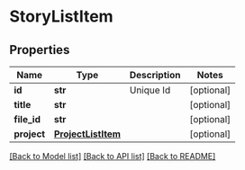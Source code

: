 # StoryListItem

## Properties
Name | Type | Description | Notes
------------ | ------------- | ------------- | -------------
**id** | **str** | Unique Id | [optional] 
**title** | **str** |  | [optional] 
**file_id** | **str** |  | [optional] 
**project** | [**ProjectListItem**](ProjectListItem.md) |  | [optional] 

[[Back to Model list]](../README.md#documentation-for-models) [[Back to API list]](../README.md#documentation-for-api-endpoints) [[Back to README]](../README.md)


